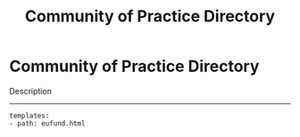 ﻿---
title: Community of Practice Directory
description:  Description.
category: Community
subCategory: Directory
image: /images/Zebras_Cropped.jpg
imageTitle: Zebras. By Marieke Kuijpers via freeimages.com. Freeimages content license.
imageLink: http://www.freeimages.com/photo/zebra-in-black-white-1381687
---
# Community of Practice Directory

Description

-----------

```styledYaml
templates:
- path: eufund.html
```
